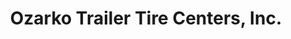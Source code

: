 ---
title: "Ozarko Trailer Tire Centers, Inc."
url: /russellville/ozarko-trailer-tire-centers-inc/
shop: Reifen
---